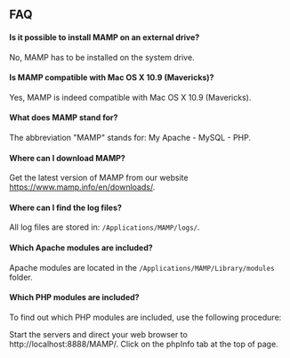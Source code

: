 ## FAQ

#### Is it possible to install MAMP on an external drive?

No, MAMP has to be installed on the system drive.

#### Is MAMP compatible with Mac OS X 10.9 (Mavericks)?

Yes, MAMP is indeed compatible with Mac OS X 10.9 (Mavericks).

#### What does MAMP stand for?

The abbreviation "MAMP" stands for: My Apache - MySQL - PHP.

#### Where can I download MAMP?

Get the latest version of MAMP from our website https://www.mamp.info/en/downloads/.

#### Where can I find the log files?

All log files are stored in: `/Applications/MAMP/logs/`.

#### Which Apache modules are included?

Apache modules are located in the `/Applications/MAMP/Library/modules` folder.

#### Which PHP modules are included?

To find out which PHP modules are included, use the following procedure:

Start the servers and direct your web browser to http://localhost:8888/MAMP/.
Click on the phpInfo tab at the top of page.
